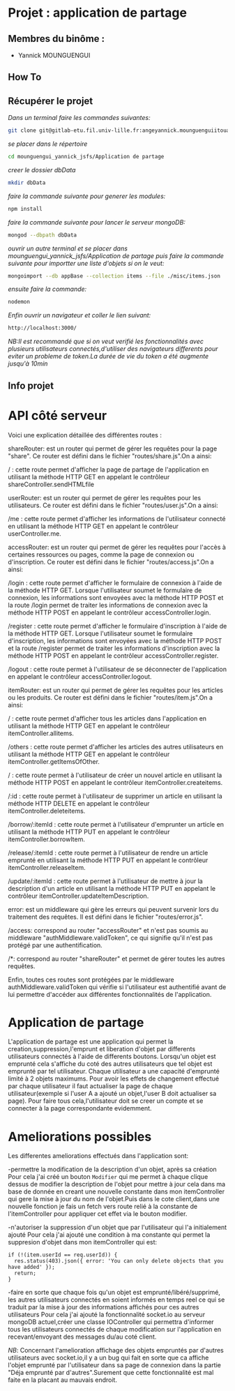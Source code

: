 # Projet : application de partage

## Membres du binôme :

* Yannick MOUNGUENGUI

## How To

## Récupérer le projet

*Dans un terminal faire les commandes suivantes:*

```bash
git clone git@gitlab-etu.fil.univ-lille.fr:angeyannick.mounguenguiitoua.etu/mounguengui_yannick_jsfs.git

```
*se placer dans le répertoire*

```bash
cd mounguengui_yannick_jsfs/Application de partage
```
*creer le dossier dbData*

```bash
mkdir dbData
```
*faire la commande suivante pour generer les modules:*

```bash
npm install
```
*faire la commande suivante pour lancer le serveur mongoDB:*

```bash
mongod --dbpath dbData
```
*ouvrir un autre terminal et se placer dans mounguengui_yannick_jsfs/Application de partage puis faire la commande suivante pour importter une liste d'objets si on le veut:*

```bash
mongoimport --db appBase --collection items --file ./misc/items.json
```
*ensuite faire la commande:*

```bash
nodemon
```

*Enfin ouvrir un navigateur et coller le lien suivant:*

```bash
http://localhost:3000/
```

*NB:Il est recommandé que si on veut verifié les fonctionnalités avec plusieurs utilisateurs connectés,d'utiliser des navigateurs differents pour eviter un probleme de token.La durée de vie du token a été augmente jusqu'à 10min*
## Info projet

# API côté serveur

Voici une explication détaillée des différentes routes  :

shareRouter: est un router qui permet de gérer les requêtes pour la page "share". Ce router est défini dans le fichier "routes/share.js".On a ainsi:

  / : cette route permet d'afficher la page de partage de l'application en utilisant la méthode HTTP GET en appelant le contrôleur shareController.sendHTMLfile

userRouter: est un router qui permet de gérer les requêtes pour les utilisateurs. Ce router est défini dans le fichier "routes/user.js".On a ainsi:

  /me : cette route permet d'afficher les informations de l'utilisateur connecté en utilisant la méthode HTTP GET en appelant le contrôleur userController.me.

accessRouter: est un router qui permet de gérer les requêtes pour l'accès à certaines ressources ou pages, comme la page de connexion ou d'inscription. Ce router est défini dans le fichier "routes/access.js".On a ainsi:

  /login : cette route permet d'afficher le formulaire de connexion à l'aide de la méthode HTTP GET. Lorsque l'utilisateur soumet le formulaire de connexion, les informations sont envoyées avec la méthode HTTP POST et la route /login permet de traiter les informations de connexion avec la méthode HTTP POST en appelant le contrôleur accessController.login.

  /register  : cette route permet d'afficher le formulaire d'inscription à l'aide de la méthode HTTP GET. Lorsque l'utilisateur soumet le formulaire d'inscription, les informations sont envoyées avec la méthode HTTP POST et la route /register permet de traiter les informations d'inscription avec la méthode HTTP POST en appelant le contrôleur accessController.register.

  /logout  : cette route permet à l'utilisateur de se déconnecter de l'application en appelant le contrôleur accessController.logout.

itemRouter: est un router qui permet de gérer les requêtes pour les articles ou les produits. Ce router est défini dans le fichier "routes/item.js".On a ainsi:

  / : cette route permet d'afficher tous les articles dans l'application en utilisant la méthode HTTP GET en appelant le contrôleur itemController.allitems.

  /others  : cette route permet d'afficher les articles des autres utilisateurs en utilisant la méthode HTTP GET en appelant le contrôleur itemController.getItemsOfOther.

  /  : cette route permet à l'utilisateur de créer un nouvel article en utilisant la méthode HTTP POST en appelant le contrôleur itemController.createitems.

  /:id  : cette route permet à l'utilisateur de supprimer un article en utilisant la méthode HTTP DELETE en appelant le contrôleur itemController.deleteitems.

  /borrow/:itemId  : cette route permet à l'utilisateur d'emprunter un article en utilisant la méthode HTTP PUT en appelant le contrôleur itemController.borrowItem.

  /release/:itemId  : cette route permet à l'utilisateur de rendre un article emprunté en utilisant la méthode HTTP PUT en appelant le contrôleur itemController.releaseItem.

  /update/:itemId  : cette route permet à l'utilisateur de mettre à jour la description d'un article en utilisant la méthode HTTP PUT en appelant le contrôleur itemController.updateItemDescription.

error: est un middleware qui gère les erreurs qui peuvent survenir lors du traitement des requêtes. Il est défini dans le fichier "routes/error.js".

/access: correspond au router "accessRouter" et n'est pas soumis au middleware "authMiddleware.validToken", ce qui signifie qu'il n'est pas protégé par une authentification.

/*: correspond au router "shareRouter" et permet de gérer toutes les autres requêtes.

Enfin, toutes ces routes sont protégées par le middleware authMiddleware.validToken qui vérifie si l'utilisateur est authentifié avant de lui permettre d'accéder aux différentes fonctionnalités de l'application.

# Application de partage
L'application de partage est une application qui permet la creation,suppression,l'emprunt et liberation d'objet par differents utilisateurs connectés à l'aide de differents boutons.
Lorsqu'un objet est emprunté cela s'affiche du coté des autres utilisateurs que tel objet est emprunté par tel utilisateur.
Chaque utilisateur a une capacité d'emprunté limité à 2 objets maximums.
Pour avoir les effets de changement effectué par chaque utilisateur il faut actualiser la page de chaque utilisateur(exemple si l'user A a ajouté un objet,l'user B doit actualiser sa page).
Pour faire tous cela,l'utilisateur doit se creer un compte et se connecter à la page correspondante evidemment.

# Ameliorations possibles
Les differentes ameliorations effectués dans l'application sont:

-permettre la modification de la description d'un objet, après sa création
Pour cela j'ai créé un bouton ```Modifier``` qui me permet à chaque clique dessus de modifier la description de l'objet pour mettre à jour cela dans ma base de donnée en creant une nouvelle constante dans mon itemController qui gere la mise à jour du nom de l'objet.Puis dans le cote client,dans une nouvelle fonction je fais un fetch vers route relié à la constante de l'itemController pour appliquer cet effet via le bouton modifier.

-n'autoriser la suppression d'un objet que par l'utilisateur qui l'a initialement ajouté
Pour cela j'ai ajouté une condition à ma constante qui permet la suppresion d'objet dans mon itemController qui est:
```
if (!(item.userId == req.userId)) {
  res.status(403).json({ error: 'You can only delete objects that you have added' });
  return;
}
```

-faire en sorte que chaque fois qu'un objet est emprunté/libéré/supprimé, les autres utilisateurs connectés en soient informés en temps reel ce qui se traduit par la mise à jour des informations affichés pour ces autres utilisateurs
Pour cela j'ai ajouté la fonctionnalité socket.io au serveur mongoDB actuel,créer une classe IOController qui permettra d'informer tous les utilisateurs connectés de chaque modification sur l'application en recevant/envoyant des messages du/au coté client.

*NB*:
Concernant l'amelioration affichage des objets empruntés par d'autres utilisateurs avec socket.io,il y a un bug qui fait en sorte que ca affiche l'objet emprunté par l'utilisateur dans sa page de connexion dans la partie "Déja emprunté par d'autres".Surement que cette fonctionnalité est mal faite en la placant au mauvais endroit.
